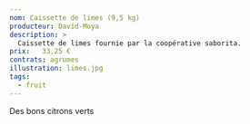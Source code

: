 ```yaml
---
nom: Caissette de limes (9,5 kg) 
producteur: David-Moya
description: >
  Caissette de limes fournie par la coopérative saborita.
prix:   33,25 €
contrats: agrumes
illustration: limes.jpg
tags: 
  - fruit
---
```


Des bons citrons verts